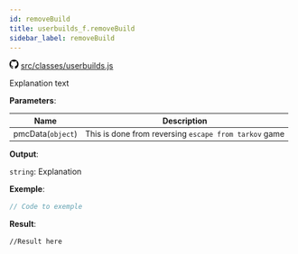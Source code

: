 ```yaml
---
id: removeBuild
title: userbuilds_f.removeBuild
sidebar_label: removeBuild
---
```

![](/img/github.png) [src/classes/userbuilds.js](https://github.com/TrustedSourceLeaks/LeakedServer/blob/master/src/classes/userbuilds.js#L38)

Explanation text

**Parameters**:

Name  |   Description 
----------- |   -----------
pmcData(`object`)  |   This is done from reversing `escape from tarkov` game


**Output**:

`string`: Explanation


**Exemple**:
```js
// Code to exemple
```

**Result**:
```
//Result here
```